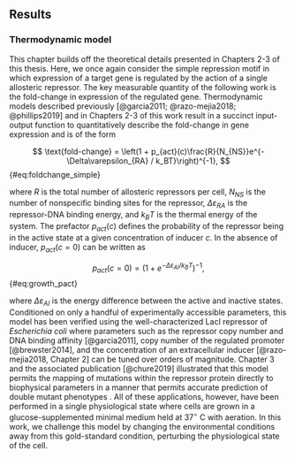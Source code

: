 ## Results

### Thermodynamic model
This chapter builds off the theoretical details presented in Chapters 2-3 of
this thesis. Here, we once again consider the simple repression motif in which
expression of a target gene is regulated by the action of a single allosteric
repressor. The key measurable quantity of the following work is the fold-change
in expression of the regulated gene. Thermodynamic models described previously
[@garcia2011; @razo-mejia2018; @phillips2019] and in Chapters 2-3 of this work
result in a succinct input-output function to quantitatively describe the
fold-change in gene expression and is of the form


$$
\text{fold-change} = \left(1 + p_{act}(c)\frac{R}{N_{NS}}e^{-\Delta\varepsilon_{RA}
/ k_BT}\right)^{-1},
$${#eq:foldchange_simple} 


where $R$ is the total number of allosteric repressors per cell, $N_{NS}$ is
the number of nonspecific binding sites for the repressor,
$\Delta\varepsilon_{RA}$ is the repressor-DNA binding energy, and $k_BT$ is the
thermal energy of the system. The prefactor $p_{act}(c)$ defines the
probability of the repressor being in the active state at a given concentration
of inducer $c$. In the absence of inducer, $p_{act}(c = 0)$ can be written as

$$
p_{act}(c = 0) = \left(1 + e^{-\Delta\varepsilon_{AI} / k_BT}\right)^{-1},
$${#eq:growth_pact}

where $\Delta\varepsilon_{AI}$ is the energy difference between the active and
inactive states. Conditioned on only a handful of experimentally accessible
parameters, this model has been verified using the well-characterized LacI
repressor of *Escherichia coli* where parameters such as the repressor copy
number and DNA binding affinity [@garcia2011], copy number of the regulated
promoter [@brewster2014], and the concentration of an extracellular inducer
[@razo-mejia2018, Chapter 2] can be tuned over orders of magnitude. Chapter
3 and the associated publication [@chure2019] illustrated that this model
permits the mapping of mutations within the repressor protein directly to
biophysical parameters in a manner that permits accurate prediction of double
mutant phenotypes . All of these applications, however, have been performed in
a single physiological state where cells are grown in a glucose-supplemented
minimal medium held at 37$^\circ$ C with aeration. In this work, we challenge
this model by changing the environmental conditions away from this
gold-standard condition, perturbing the physiological state of the cell.

